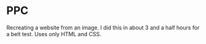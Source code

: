 # PPC
Recreating a website from an image. I did this in about 3 and a half hours for a belt test.  Uses only HTML and CSS.
